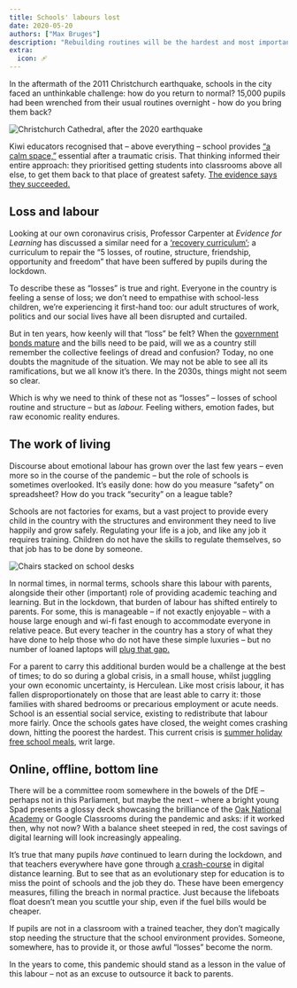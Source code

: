 ```yaml
---
title: Schools' labours lost
date: 2020-05-20
authors: ["Max Bruges"]
description: "Rebuilding routines will be the hardest and most important job of schools after the pandemic."
extra:
  icon: 🩹
---
```


In the aftermath of the 2011 Christchurch earthquake, schools in the city faced an unthinkable challenge: how do you return to normal? 15,000 pupils had been wrenched from their usual routines overnight - how do you bring them back?

![Christchurch Cathedral, after the 2020 earthquake](/images/quake.webp)

Kiwi educators recognised that – above everything – school provides [“a calm space,”](https://www.stuff.co.nz/national/110930872/coping-strategies-for-earthquakeaffected-children) essential after a traumatic crisis. That thinking informed their entire approach: they prioritised getting students into classrooms above all else, to get them back to that place of greatest safety. [The evidence says they succeeded.](https://pdfs.semanticscholar.org/fab3/571f32136c23fed45d950d9f758ec29c094c.pdf)

## Loss and labour

Looking at our own coronavirus crisis, Professor Carpenter at *Evidence for Learning* has discussed a similar need for a [‘recovery curriculum’](https://www.evidenceforlearning.net/recoverycurriculum/); a curriculum to repair the “5 losses, of routine, structure, friendship, opportunity and freedom” that have been suffered by pupils during the lockdown.

To describe these as “losses” is true and right. Everyone in the country is feeling a sense of loss; we don’t need to empathise with school-less children, we’re experiencing it first-hand too: our adult structures of work, politics and our social lives have all been disrupted and curtailed.

But in ten years, how keenly will that “loss” be felt? When the [government bonds mature](https://www.cityam.com/demand-for-uk-bonds-surges-as-government-funds-coronavirus-spree/) and the bills need to be paid, will we as a country still remember the collective feelings of dread and confusion? Today, no one doubts the magnitude of the situation. We may not be able to see all its ramifications, but we all know it’s there.  In the 2030s, things might not seem so clear.

Which is why we need to think of these not as “losses” – losses of school routine and structure – but  as *labour.* Feeling withers, emotion fades, but raw economic reality endures.

## The work of living

Discourse about emotional labour has grown over the last few years – even more so in the course of the pandemic – but the role of schools is sometimes overlooked. It’s easily done: how do you measure “safety” on spreadsheet? How do you track “security” on a league table?

Schools are not factories for exams, but a vast project to provide every child in the country with the structures and environment they need to live happily and grow safely. Regulating your life is a job, and like any job it requires training. Children do not have the skills to regulate themselves, so that job has to be done by someone.

![Chairs stacked on school desks](/images/school-desks.webp)

In normal times, in normal terms, schools share this labour with parents, alongside their other (important) role of providing academic teaching and learning. But in the lockdown, that burden of labour has shifted entirely to parents. For some, this is manageable – if not exactly enjoyable – with a house large enough and wi-fi fast enough to accommodate everyone in relative peace. But every teacher in the country has a story of what they have done to help those who do not have these simple luxuries – but no number of loaned laptops will [plug that gap.](https://www.tes.com/news/coronavirus-extra-teaching-needed-plug-disadvantage-chasm)

For a parent to carry this additional burden would be a challenge at the best of times; to do so during a global crisis, in a small house, whilst juggling your own economic uncertainty, is Herculean. Like most crisis labour, it has fallen disproportionately on those that are least able to carry it: those families with shared bedrooms or precarious employment or acute needs. School is an essential social service, existing to redistribute that labour more fairly. Once the schools gates have closed, the weight comes crashing down, hitting the poorest the hardest. This current crisis is [summer holiday free school meals](https://www.gov.uk/government/news/free-meals-and-summer-holiday-activities-for-children), writ large.

## Online, offline, bottom line

There will be a committee room somewhere in the bowels of the DfE – perhaps not in this Parliament, but maybe the next – where a bright young Spad presents a glossy deck showcasing the brilliance of the [Oak National Academy](https://www.thenational.academy/) or Google Classrooms during the pandemic and asks: if it worked then, why not now? With a balance sheet steeped in red, the cost savings of digital learning will look increasingly appealing.

It’s true that many pupils *have* continued to learn during the lockdown, and that teachers everywhere have gone through [a crash-course](https://www.tes.com/news/teachers-skills-improve-lockdown) in digital distance learning. But to see that as an evolutionary step for education is to miss the point of schools and the job they do. These have been emergency measures, filling the breach in normal practice. Just because the lifeboats float doesn’t mean you scuttle your ship, even if the fuel bills would be cheaper.

If pupils are not in a classroom with a trained teacher, they don’t magically stop needing the structure that the school environment provides. Someone, somewhere, has to provide it, or those awful “losses” become the norm.

In the years to come, this pandemic should stand as a lesson in the value of this labour – not as an excuse to outsource it back to parents.
